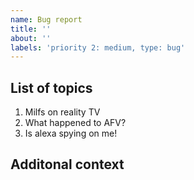 ```yaml
---
name: Bug report
title: ''
about: ''
labels: 'priority 2: medium, type: bug'
---
```


## List of topics

1. Milfs on reality TV
2. What happened to AFV?
3. Is alexa spying on me!

## Additonal context
